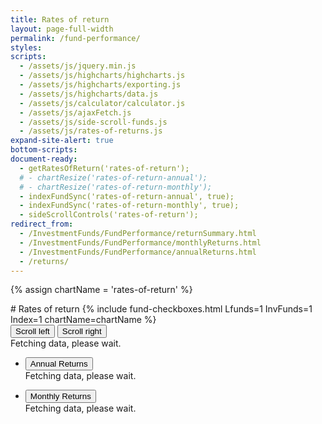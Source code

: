 ```yaml
---
title: Rates of return
layout: page-full-width
permalink: /fund-performance/
styles:
scripts:
  - /assets/js/jquery.min.js
  - /assets/js/highcharts/highcharts.js
  - /assets/js/highcharts/exporting.js
  - /assets/js/highcharts/data.js
  - /assets/js/calculator/calculator.js
  - /assets/js/ajaxFetch.js
  - /assets/js/side-scroll-funds.js
  - /assets/js/rates-of-returns.js
expand-site-alert: true
bottom-scripts:
document-ready:
  - getRatesOfReturn('rates-of-return');
  # - chartResize('rates-of-return-annual');
  # - chartResize('rates-of-return-monthly');
  - indexFundSync('rates-of-return-annual', true);
  - indexFundSync('rates-of-return-monthly', true);
  - sideScrollControls('rates-of-return');
redirect_from:
  - /InvestmentFunds/FundPerformance/returnSummary.html
  - /InvestmentFunds/FundPerformance/monthlyReturns.html
  - /InvestmentFunds/FundPerformance/annualReturns.html
  - /returns/
---
```


{% assign chartName = 'rates-of-return' %}

<div class="usa-grid centered">
<div class="usa-width-one-whole" markdown="1">
# Rates of return
{% include fund-checkboxes.html Lfunds=1 InvFunds=1 Index=1 chartName=chartName %}
</div>
</div>
<!-- TABLE -->
<section id="{{chartName}}-section" class="rates-of-return-table">

  <div class="table-scroll-buttons">
    <button id="slideRight" class="slide-right" type="button" class="usa-button-secondary"><i class="fal fa-arrow-to-left"></i> Scroll left</button>
    <button id="slideLeft" class="slide-left" type="button" class="usa-button-secondary">Scroll right <i class="fal fa-arrow-to-right"></i></button>
  </div><!-- END div.table-scroll-buttons -->

  <div id="{{chartName}}-table" class="table-side-scroll">Fetching data, please wait.</div>
</section>
<!-- CHARTS -->
<div class="usa-grid-full usa-layout-docs-main_content" id="{{chartName}}-div">
<div class="usa-width-one-whole">

  <ul class="usa-accordion">
    <li>
      <button class="usa-accordion-button" aria-expanded="true" aria-controls="{{ chartName }}-annual">Annual Returns</button>
      <div id="{{ chartName }}-annual" class="usa-accordion-content hc-annual-returns-all" aria-hidden="false">Fetching data, please wait.</div>
    </li>
  </ul>
  <ul class="usa-accordion">
    <li>
      <button class="usa-accordion-button" aria-expanded="true" aria-controls="{{ chartName }}-monthly">Monthly Returns</button>
      <div id="{{ chartName }}-monthly" class="usa-accordion-content hc-annual-returns-all" aria-hidden="false">Fetching data, please wait.</div>
    </li>
  </ul>

</div>
</div> <!-- end div#{{chartName}}-div -->
